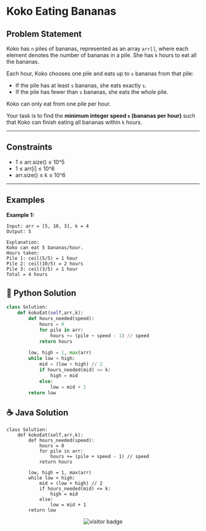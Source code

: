 
# Koko Eating Bananas

## Problem Statement
Koko has `n` piles of bananas, represented as an array `arr[]`, where each element denotes the number of bananas in a pile. She has `k` hours to eat all the bananas.

Each hour, Koko chooses one pile and eats up to `s` bananas from that pile:
- If the pile has at least `s` bananas, she eats exactly `s`.
- If the pile has fewer than `s` bananas, she eats the whole pile.

Koko can only eat from one pile per hour.

Your task is to find the **minimum integer speed `s` (bananas per hour)** such that Koko can finish eating all bananas within `k` hours.

---

## Constraints

- 1 ≤ arr.size() ≤ 10^5
- 1 ≤ arr[i] ≤ 10^6
- arr.size() ≤ k ≤ 10^6

---

## Examples

**Example 1:**

```plaintext
Input: arr = [5, 10, 3], k = 4
Output: 5

Explanation:
Koko can eat 5 bananas/hour.
Hours taken:
Pile 1: ceil(5/5) = 1 hour
Pile 2: ceil(10/5) = 2 hours
Pile 3: ceil(3/5) = 1 hour
Total = 4 hours

```
## 🐍 Python Solution

```python
class Solution:
    def kokoEat(self,arr,k):
        def hours_needed(speed):
            hours = 0
            for pile in arr:
                hours += (pile + speed - 1) // speed  
            return hours
        
        low, high = 1, max(arr)
        while low < high:
            mid = (low + high) // 2
            if hours_needed(mid) <= k:
                high = mid
            else:
                low = mid + 1
        return low
```
## ☕️ Java Solution

```Java(1.8)
class Solution:
    def kokoEat(self,arr,k):
        def hours_needed(speed):
            hours = 0
            for pile in arr:
                hours += (pile + speed - 1) // speed  
            return hours
        
        low, high = 1, max(arr)
        while low < high:
            mid = (low + high) // 2
            if hours_needed(mid) <= k:
                high = mid
            else:
                low = mid + 1
        return low
```
<p align="center">
  <img src="https://visitor-badge.laobi.icu/badge?page_id=second-largest-problem" alt="visitor badge"/>

</p>
